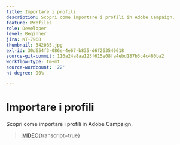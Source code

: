 ```yaml
---
title: Importare i profili
description: Scopri come importare i profili in Adobe Campaign.
feature: Profiles
role: Developer
level: Beginner
jira: KT-7968
thumbnail: 342085.jpg
exl-id: 30d654f3-086e-4e67-b835-d6f263540618
source-git-commit: 116a24a8aa123f615e08fa4ebd187b3c4c460ba2
workflow-type: tm+mt
source-wordcount: '22'
ht-degree: 90%

---
```


# Importare i profili

Scopri come importare i profili in Adobe Campaign.

>[!VIDEO](https://video.tv.adobe.com/v/342085?quality=12&learn=on){transcript=true}
